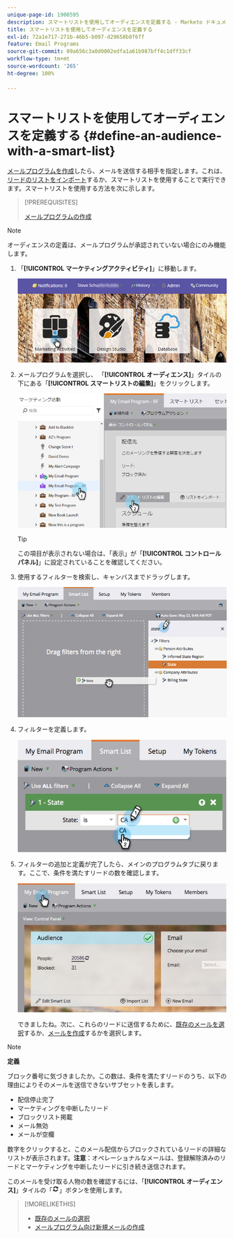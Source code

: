 ```yaml
---
unique-page-id: 1900595
description: スマートリストを使用してオーディエンスを定義する - Marketo ドキュメント - 製品ドキュメント
title: スマートリストを使用してオーディエンスを定義する
exl-id: 72a1e717-271b-46b5-b097-d29658b8f6ff
feature: Email Programs
source-git-commit: 09a656c3a0d0002edfa1a61b987bff4c1dff33cf
workflow-type: tm+mt
source-wordcount: '265'
ht-degree: 100%

---
```


# スマートリストを使用してオーディエンスを定義する {#define-an-audience-with-a-smart-list}

[メールプログラムを作成](/help/marketo/product-docs/email-marketing/email-programs/creating-an-email-program/create-an-email-program.md)したら、メールを送信する相手を指定します。これは、[リードのリストをインポート](/help/marketo/product-docs/email-marketing/email-programs/managing-people-in-email-programs/define-an-audience-by-importing-a-list.md)するか、スマートリストを使用することで実行できます。スマートリストを使用する方法を次に示します。

>[!PREREQUISITES]
>
>[メールプログラムの作成](/help/marketo/product-docs/email-marketing/email-programs/creating-an-email-program/create-an-email-program.md)

>[!NOTE]
>
>オーディエンスの定義は、メールプログラムが承認されていない場合にのみ機能します。

1. 「**[!UICONTROL マーケティングアクティビティ]**」に移動します。

   ![](assets/login-marketing-activities.png)

1. メールプログラムを選択し、 「**[!UICONTROL オーディエンス]**」タイルの下にある「**[!UICONTROL スマートリストの編集]**」をクリックします。

   ![](assets/2017-05-22-09-46-37.png)

   >[!TIP]
   >
   >この項目が表示されない場合は、「表示」が「**[!UICONTROL コントロールパネル]**」に設定されていることを確認してください。

1. 使用するフィルターを検索し、キャンバスまでドラッグします。

   ![](assets/dragstate.png)

1. フィルターを定義します。

   ![](assets/image2014-9-12-11-3a1-3a14.png)

1. フィルターの追加と定義が完了したら、メインのプログラムタブに戻ります。ここで、条件を満たすリードの数を確認します。

   ![](assets/myemailprogram.jpg)

   できましたね。次に、これらのリードに送信するために、[既存のメールを選択](/help/marketo/product-docs/email-marketing/email-programs/email-program-actions/choose-an-existing-email.md)するか、[メールを作成](/help/marketo/product-docs/email-marketing/email-programs/email-program-actions/create-an-email-for-an-email-program.md)するかを選択します。

>[!NOTE]
>
>**定義**
>
>ブロック番号に気づきましたか。この数は、条件を満たすリードのうち、以下の理由によりそのメールを送信できないサブセットを表します。
>
>* 配信停止完了
>* マーケティングを中断したリード
>* ブロックリスト掲載
>* メール無効
>* メールが空欄
>
>数字をクリックすると、このメール配信からブロックされているリードの詳細なリストが表示されます。**注意**：オペレーショナルなメールは、登録解除済みのリードとマーケティングを中断したリードに引き続き送信されます。
>
>このメールを受け取る人物の数を確認するには、「**[!UICONTROL オーディエンス]**」タイルの「![--](assets/image2014-10-23-16-3a32-3a36.png)」ボタンを使用します。

>[!MORELIKETHIS]
>
>* [既存のメールの選択](/help/marketo/product-docs/email-marketing/email-programs/email-program-actions/choose-an-existing-email.md)
>* [メールプログラム向け新規メールの作成](/help/marketo/product-docs/email-marketing/email-programs/email-program-actions/create-an-email-for-an-email-program.md)
